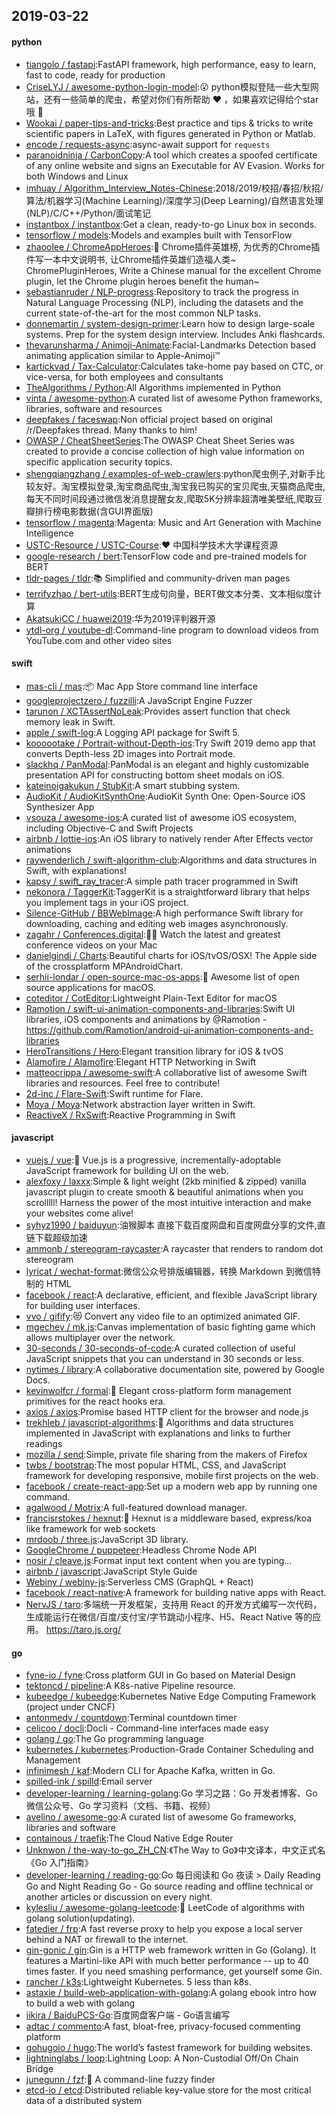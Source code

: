 ## 2019-03-22

#### python
* [tiangolo / fastapi](https://github.com/tiangolo/fastapi):FastAPI framework, high performance, easy to learn, fast to code, ready for production
* [CriseLYJ / awesome-python-login-model](https://github.com/CriseLYJ/awesome-python-login-model):😮
python模拟登陆一些大型网站，还有一些简单的爬虫，希望对你们有所帮助
❤️
，如果喜欢记得给个star哦
🌟
* [Wookai / paper-tips-and-tricks](https://github.com/Wookai/paper-tips-and-tricks):Best practice and tips & tricks to write scientific papers in LaTeX, with figures generated in Python or Matlab.
* [encode / requests-async](https://github.com/encode/requests-async):async-await support for `requests`
* [paranoidninja / CarbonCopy](https://github.com/paranoidninja/CarbonCopy):A tool which creates a spoofed certificate of any online website and signs an Executable for AV Evasion. Works for both Windows and Linux
* [imhuay / Algorithm_Interview_Notes-Chinese](https://github.com/imhuay/Algorithm_Interview_Notes-Chinese):2018/2019/校招/春招/秋招/算法/机器学习(Machine Learning)/深度学习(Deep Learning)/自然语言处理(NLP)/C/C++/Python/面试笔记
* [instantbox / instantbox](https://github.com/instantbox/instantbox):Get a clean, ready-to-go Linux box in seconds.
* [tensorflow / models](https://github.com/tensorflow/models):Models and examples built with TensorFlow
* [zhaoolee / ChromeAppHeroes](https://github.com/zhaoolee/ChromeAppHeroes):🌈
Chrome插件英雄榜, 为优秀的Chrome插件写一本中文说明书, 让Chrome插件英雄们造福人类~ ChromePluginHeroes, Write a Chinese manual for the excellent Chrome plugin, let the Chrome plugin heroes benefit the human~
* [sebastianruder / NLP-progress](https://github.com/sebastianruder/NLP-progress):Repository to track the progress in Natural Language Processing (NLP), including the datasets and the current state-of-the-art for the most common NLP tasks.
* [donnemartin / system-design-primer](https://github.com/donnemartin/system-design-primer):Learn how to design large-scale systems. Prep for the system design interview. Includes Anki flashcards.
* [thevarunsharma / Animoji-Animate](https://github.com/thevarunsharma/Animoji-Animate):Facial-Landmarks Detection based animating application similar to Apple-Animoji™
* [kartickvad / Tax-Calculator](https://github.com/kartickvad/Tax-Calculator):Calculates take-home pay based on CTC, or vice-versa, for both employees and consultants
* [TheAlgorithms / Python](https://github.com/TheAlgorithms/Python):All Algorithms implemented in Python
* [vinta / awesome-python](https://github.com/vinta/awesome-python):A curated list of awesome Python frameworks, libraries, software and resources
* [deepfakes / faceswap](https://github.com/deepfakes/faceswap):Non official project based on original /r/Deepfakes thread. Many thanks to him!
* [OWASP / CheatSheetSeries](https://github.com/OWASP/CheatSheetSeries):The OWASP Cheat Sheet Series was created to provide a concise collection of high value information on specific application security topics.
* [shengqiangzhang / examples-of-web-crawlers](https://github.com/shengqiangzhang/examples-of-web-crawlers):python爬虫例子,对新手比较友好。淘宝模拟登录,淘宝商品爬虫,淘宝我已购买的宝贝爬虫,天猫商品爬虫,每天不同时间段通过微信发消息提醒女友,爬取5K分辨率超清唯美壁纸,爬取豆瓣排行榜电影数据(含GUI界面版)
* [tensorflow / magenta](https://github.com/tensorflow/magenta):Magenta: Music and Art Generation with Machine Intelligence
* [USTC-Resource / USTC-Course](https://github.com/USTC-Resource/USTC-Course):❤️
中国科学技术大学课程资源
* [google-research / bert](https://github.com/google-research/bert):TensorFlow code and pre-trained models for BERT
* [tldr-pages / tldr](https://github.com/tldr-pages/tldr):📚
Simplified and community-driven man pages
* [terrifyzhao / bert-utils](https://github.com/terrifyzhao/bert-utils):BERT生成句向量，BERT做文本分类、文本相似度计算
* [AkatsukiCC / huawei2019](https://github.com/AkatsukiCC/huawei2019):华为2019评判器开源
* [ytdl-org / youtube-dl](https://github.com/ytdl-org/youtube-dl):Command-line program to download videos from YouTube.com and other video sites

#### swift
* [mas-cli / mas](https://github.com/mas-cli/mas):📦
Mac App Store command line interface
* [googleprojectzero / fuzzilli](https://github.com/googleprojectzero/fuzzilli):A JavaScript Engine Fuzzer
* [tarunon / XCTAssertNoLeak](https://github.com/tarunon/XCTAssertNoLeak):Provides assert function that check memory leak in Swift.
* [apple / swift-log](https://github.com/apple/swift-log):A Logging API package for Swift 5.
* [koooootake / Portrait-without-Depth-ios](https://github.com/koooootake/Portrait-without-Depth-ios):Try Swift 2019 demo app that converts Depth-less 2D images into Portrait mode.
* [slackhq / PanModal](https://github.com/slackhq/PanModal):PanModal is an elegant and highly customizable presentation API for constructing bottom sheet modals on iOS.
* [kateinoigakukun / StubKit](https://github.com/kateinoigakukun/StubKit):A smart stubbing system.
* [AudioKit / AudioKitSynthOne](https://github.com/AudioKit/AudioKitSynthOne):AudioKit Synth One: Open-Source iOS Synthesizer App
* [vsouza / awesome-ios](https://github.com/vsouza/awesome-ios):A curated list of awesome iOS ecosystem, including Objective-C and Swift Projects
* [airbnb / lottie-ios](https://github.com/airbnb/lottie-ios):An iOS library to natively render After Effects vector animations
* [raywenderlich / swift-algorithm-club](https://github.com/raywenderlich/swift-algorithm-club):Algorithms and data structures in Swift, with explanations!
* [kapsy / swift_ray_tracer](https://github.com/kapsy/swift_ray_tracer):A simple path tracer programmed in Swift
* [nekonora / TaggerKit](https://github.com/nekonora/TaggerKit):TaggerKit is a straightforward library that helps you implement tags in your iOS project.
* [Silence-GitHub / BBWebImage](https://github.com/Silence-GitHub/BBWebImage):A high performance Swift library for downloading, caching and editing web images asynchronously.
* [zagahr / Conferences.digital](https://github.com/zagahr/Conferences.digital):👨‍💻
Watch the latest and greatest conference videos on your Mac
* [danielgindi / Charts](https://github.com/danielgindi/Charts):Beautiful charts for iOS/tvOS/OSX! The Apple side of the crossplatform MPAndroidChart.
* [serhii-londar / open-source-mac-os-apps](https://github.com/serhii-londar/open-source-mac-os-apps):🚀
Awesome list of open source applications for macOS.
* [coteditor / CotEditor](https://github.com/coteditor/CotEditor):Lightweight Plain-Text Editor for macOS
* [Ramotion / swift-ui-animation-components-and-libraries](https://github.com/Ramotion/swift-ui-animation-components-and-libraries):Swift UI libraries, iOS components and animations by @Ramotion - https://github.com/Ramotion/android-ui-animation-components-and-libraries
* [HeroTransitions / Hero](https://github.com/HeroTransitions/Hero):Elegant transition library for iOS & tvOS
* [Alamofire / Alamofire](https://github.com/Alamofire/Alamofire):Elegant HTTP Networking in Swift
* [matteocrippa / awesome-swift](https://github.com/matteocrippa/awesome-swift):A collaborative list of awesome Swift libraries and resources. Feel free to contribute!
* [2d-inc / Flare-Swift](https://github.com/2d-inc/Flare-Swift):Swift runtime for Flare.
* [Moya / Moya](https://github.com/Moya/Moya):Network abstraction layer written in Swift.
* [ReactiveX / RxSwift](https://github.com/ReactiveX/RxSwift):Reactive Programming in Swift

#### javascript
* [vuejs / vue](https://github.com/vuejs/vue):🖖
Vue.js is a progressive, incrementally-adoptable JavaScript framework for building UI on the web.
* [alexfoxy / laxxx](https://github.com/alexfoxy/laxxx):Simple & light weight (2kb minified & zipped) vanilla javascript plugin to create smooth & beautiful animations when you scrolllll! Harness the power of the most intuitive interaction and make your websites come alive!
* [syhyz1990 / baiduyun](https://github.com/syhyz1990/baiduyun):油猴脚本 直接下载百度网盘和百度网盘分享的文件,直链下载超级加速
* [ammonb / stereogram-raycaster](https://github.com/ammonb/stereogram-raycaster):A raycaster that renders to random dot stereogram
* [lyricat / wechat-format](https://github.com/lyricat/wechat-format):微信公众号排版编辑器，转换 Markdown 到微信特制的 HTML
* [facebook / react](https://github.com/facebook/react):A declarative, efficient, and flexible JavaScript library for building user interfaces.
* [vvo / gifify](https://github.com/vvo/gifify):😻
Convert any video file to an optimized animated GIF.
* [mgechev / mk.js](https://github.com/mgechev/mk.js):Canvas implementation of basic fighting game which allows multiplayer over the network.
* [30-seconds / 30-seconds-of-code](https://github.com/30-seconds/30-seconds-of-code):A curated collection of useful JavaScript snippets that you can understand in 30 seconds or less.
* [nytimes / library](https://github.com/nytimes/library):A collaborative documentation site, powered by Google Docs.
* [kevinwolfcr / formal](https://github.com/kevinwolfcr/formal):👔
Elegant cross-platform form management primitives for the react hooks era.
* [axios / axios](https://github.com/axios/axios):Promise based HTTP client for the browser and node.js
* [trekhleb / javascript-algorithms](https://github.com/trekhleb/javascript-algorithms):📝
Algorithms and data structures implemented in JavaScript with explanations and links to further readings
* [mozilla / send](https://github.com/mozilla/send):Simple, private file sharing from the makers of Firefox
* [twbs / bootstrap](https://github.com/twbs/bootstrap):The most popular HTML, CSS, and JavaScript framework for developing responsive, mobile first projects on the web.
* [facebook / create-react-app](https://github.com/facebook/create-react-app):Set up a modern web app by running one command.
* [agalwood / Motrix](https://github.com/agalwood/Motrix):A full-featured download manager.
* [francisrstokes / hexnut](https://github.com/francisrstokes/hexnut):🔩
Hexnut is a middleware based, express/koa like framework for web sockets
* [mrdoob / three.js](https://github.com/mrdoob/three.js):JavaScript 3D library.
* [GoogleChrome / puppeteer](https://github.com/GoogleChrome/puppeteer):Headless Chrome Node API
* [nosir / cleave.js](https://github.com/nosir/cleave.js):Format input text content when you are typing...
* [airbnb / javascript](https://github.com/airbnb/javascript):JavaScript Style Guide
* [Webiny / webiny-js](https://github.com/Webiny/webiny-js):Serverless CMS (GraphQL + React)
* [facebook / react-native](https://github.com/facebook/react-native):A framework for building native apps with React.
* [NervJS / taro](https://github.com/NervJS/taro):多端统一开发框架，支持用 React 的开发方式编写一次代码，生成能运行在微信/百度/支付宝/字节跳动小程序、H5、React Native 等的应用。 https://taro.js.org/

#### go
* [fyne-io / fyne](https://github.com/fyne-io/fyne):Cross platform GUI in Go based on Material Design
* [tektoncd / pipeline](https://github.com/tektoncd/pipeline):A K8s-native Pipeline resource.
* [kubeedge / kubeedge](https://github.com/kubeedge/kubeedge):Kubernetes Native Edge Computing Framework (project under CNCF)
* [antonmedv / countdown](https://github.com/antonmedv/countdown):Terminal countdown timer
* [celicoo / docli](https://github.com/celicoo/docli):Docli - Command-line interfaces made easy
* [golang / go](https://github.com/golang/go):The Go programming language
* [kubernetes / kubernetes](https://github.com/kubernetes/kubernetes):Production-Grade Container Scheduling and Management
* [infinimesh / kaf](https://github.com/infinimesh/kaf):Modern CLI for Apache Kafka, written in Go.
* [spilled-ink / spilld](https://github.com/spilled-ink/spilld):Email server
* [developer-learning / learning-golang](https://github.com/developer-learning/learning-golang):Go 学习之路：Go 开发者博客、Go 微信公众号、Go 学习资料（文档、书籍、视频）
* [avelino / awesome-go](https://github.com/avelino/awesome-go):A curated list of awesome Go frameworks, libraries and software
* [containous / traefik](https://github.com/containous/traefik):The Cloud Native Edge Router
* [Unknwon / the-way-to-go_ZH_CN](https://github.com/Unknwon/the-way-to-go_ZH_CN):《The Way to Go》中文译本，中文正式名《Go 入门指南》
* [developer-learning / reading-go](https://github.com/developer-learning/reading-go):Go 每日阅读和 Go 夜读 > Daily Reading Go and Night Reading Go - Go source reading and offline technical or another articles or discussion on every night.
* [kylesliu / awesome-golang-leetcode](https://github.com/kylesliu/awesome-golang-leetcode):📝
LeetCode of algorithms with golang solution(updating).
* [fatedier / frp](https://github.com/fatedier/frp):A fast reverse proxy to help you expose a local server behind a NAT or firewall to the internet.
* [gin-gonic / gin](https://github.com/gin-gonic/gin):Gin is a HTTP web framework written in Go (Golang). It features a Martini-like API with much better performance -- up to 40 times faster. If you need smashing performance, get yourself some Gin.
* [rancher / k3s](https://github.com/rancher/k3s):Lightweight Kubernetes. 5 less than k8s.
* [astaxie / build-web-application-with-golang](https://github.com/astaxie/build-web-application-with-golang):A golang ebook intro how to build a web with golang
* [iikira / BaiduPCS-Go](https://github.com/iikira/BaiduPCS-Go):百度网盘客户端 - Go语言编写
* [adtac / commento](https://github.com/adtac/commento):A fast, bloat-free, privacy-focused commenting platform
* [gohugoio / hugo](https://github.com/gohugoio/hugo):The world’s fastest framework for building websites.
* [lightninglabs / loop](https://github.com/lightninglabs/loop):Lightning Loop: A Non-Custodial Off/On Chain Bridge
* [junegunn / fzf](https://github.com/junegunn/fzf):🌸
A command-line fuzzy finder
* [etcd-io / etcd](https://github.com/etcd-io/etcd):Distributed reliable key-value store for the most critical data of a distributed system
